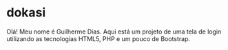 # dokasi

Olá! Meu nome é Guilherme Dias.
Aqui está um projeto de uma tela de login utilizando
as tecnologias HTML5, PHP e um pouco de Bootstrap. 

